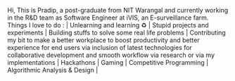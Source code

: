 Hi, This is Pradip, a post-graduate from NIT Warangal and currently working in the R&D team as Software Engineer at iVIS, an E-surveillance farm.
Things I love to do :
| Unlearning and learning ♻️ | Stupid projects and experiments | Building stuffs to solve some real life problems | Contributing my bit to make a better workplace to boost productivity and better experience for end users via inclusion of latest technologies for collaborative development and smooth workflow via research or via my implementations | Hackathons | Gaming | Competitive Programming | Algorithmic Analysis & Design | 
